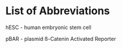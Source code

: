 
# List of Abbreviations

hESC - human embryonic stem cell

pBAR - plasmid ß-Catenin Activated Reporter

